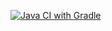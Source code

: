 [![Java CI with Gradle](https://github.com/Morozov21720/CardOrderTest/actions/workflows/gradle.yml/badge.svg)](https://github.com/Morozov21720/CardOrderTest/actions/workflows/gradle.yml)